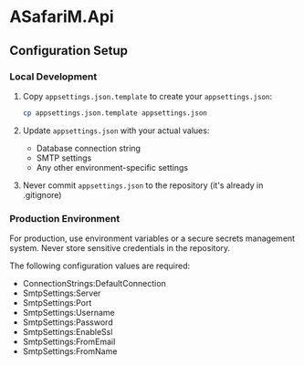 # ASafariM.Api

## Configuration Setup

### Local Development
1. Copy `appsettings.json.template` to create your `appsettings.json`:
   ```bash
   cp appsettings.json.template appsettings.json
   ```

2. Update `appsettings.json` with your actual values:
   - Database connection string
   - SMTP settings
   - Any other environment-specific settings

3. Never commit `appsettings.json` to the repository (it's already in .gitignore)

### Production Environment
For production, use environment variables or a secure secrets management system. Never store sensitive credentials in the repository.

The following configuration values are required:
- ConnectionStrings:DefaultConnection
- SmtpSettings:Server
- SmtpSettings:Port
- SmtpSettings:Username
- SmtpSettings:Password
- SmtpSettings:EnableSsl
- SmtpSettings:FromEmail
- SmtpSettings:FromName
